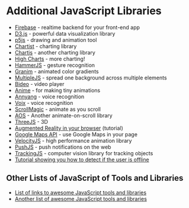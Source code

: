 # Additional JavaScript Libraries

- [Firebase](https://firebase.google.com/) - realtime backend for your front-end app
- [D3.js](https://d3js.org/) - powerful data visualization library
- [p5js](https://p5js.org/) - drawing and animation tool
- [Chartist](https://gionkunz.github.io/chartist-js/) - charting library
- [Chartjs](http://www.chartjs.org/) - another charting library
- [High Charts](https://www.highcharts.com/) - more charting!
- [HammerJS](http://hammerjs.github.io/) - gesture recognition
- [Granim](https://sarcadass.github.io/granim.js/) - animated color gradients
- [MultipleJS](https://multiple.js.org/) - spread one background across multiple elements
- [Bideo](https://rishabhp.github.io/bideo.js/) - video player
- [Anime](http://animejs.com/) - for making tiny animations
- [Annyang](https://github.com/TalAter/annyang) - voice recognition
- [Voix](http://pazguille.github.io/voix/) - voice recognition
- [ScrollMagic](http://scrollmagic.io/) - animate as you scroll
- [AOS](https://michalsnik.github.io/aos/) - Another animate-on-scroll library
- [ThreeJS](https://threejs.org/) - 3D
- [Augmented Reality in your browser](https://medium.com/arjs/augmented-reality-in-10-lines-of-html-4e193ea9fdbf) (tutorial)
- [Google Maps API](https://developers.google.com/maps/documentation/javascript/) - use Google Maps in your page
- [VelocityJS](http://velocityjs.org/) - high performance animation library
- [PushJS](https://pushjs.org/) - push notifications on the web
- [TrackingJS](https://trackingjs.com/docs.html#introduction) - computer vision library for tracking objects
- [Tutorial showing you how to detect if the user is offline](https://mxb.at/blog/youre-offline/)

## Other Lists of JavaScript of Tools and Libraries

- [List of links to awesome JavaScript tools and libraries](https://github.com/sorrycc/awesome-javascript)
- [Another list of awesome JavaScript tools and libraries](https://github.com/uhub/awesome-javascript)
